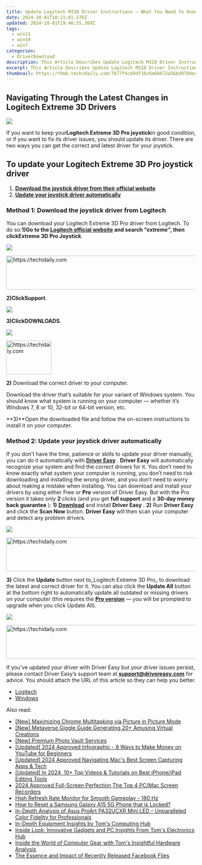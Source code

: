 ```yaml
---
title: Update Logitech M310 Driver Instructions – What You Need To Know
date: 2024-10-01T10:21:01.576Z
updated: 2024-10-01T19:46:55.389Z
tags:
  - win11
  - win10
  - win7
categories:
  - DriverDownload
description: This Article Describes Update Logitech M310 Driver Instructions – What You Need To Know
excerpt: This Article Describes Update Logitech M310 Driver Instructions – What You Need To Know
thumbnail: https://thmb.techidaily.com/7677f4cd9df16c6a66672a56bd970deac980e4b074d81c3008e2f891a827245d.jpg
---
```


## Navigating Through the Latest Changes in Logitech Extreme 3D Drivers

![](https://images.drivereasy.com/wp-content/uploads/2018/06/img_5b19f3abd2231-273x300.jpg)

If you want to keep your**Logitech Extreme 3D Pro joystick**in good condition, or if you want to fix its driver issues, you should update its driver. There are two ways you can get the correct and latest driver for your joystick.

## To update your Logitech Extreme 3D Pro joystick driver

1. [**Download the joystick driver from their official website**](https://tools.techidaily.com/drivereasy/download/)
2. [**Update your joystick driver automatically**](https://tools.techidaily.com/drivereasy/download/)

### Method 1: Download the joystick driver from Logitech

You can download your Logitech Extreme 3D Pro driver from Logitech. To do so:**1)**Go to the **[Logitech official website](https://www.logitech.com/)**  and search “_extreme_“, then click**Extreme 3D Pro Joystick**.

![](https://images.drivereasy.com/wp-content/uploads/2018/06/img_5b19f565e5c7e-1024x467.jpg)

<!-- affiliate ads begin -->
<a href="https://appsumo.8odi.net/c/5597632/2130871/7443" target="_top" id="2130871">
  <img src="//a.impactradius-go.com/display-ad/7443-2130871" border="0" alt="https://techidaily.com" width="728" height="90"/>
</a>
<img height="0" width="0" src="https://appsumo.8odi.net/i/5597632/2130871/7443" style="position:absolute;visibility:hidden;" border="0" />
<!-- affiliate ads end -->

**2)**Click**Support**.

![](https://images.drivereasy.com/wp-content/uploads/2018/06/img_5b19f77072494.jpg)

**3)**Click**DOWNLOADS**.

![](https://images.drivereasy.com/wp-content/uploads/2018/06/img_5b19f7e292f90.jpg)

<!-- affiliate ads begin -->
<a href="https://bluettifr.pxf.io/c/5597632/2145079/17095" target="_top" id="2145079">
  <img src="//a.impactradius-go.com/display-ad/17095-2145079" border="0" alt="https://techidaily.com" width="120" height="90"/>
</a>
<img height="0" width="0" src="https://bluettifr.pxf.io/i/5597632/2145079/17095" style="position:absolute;visibility:hidden;" border="0" />
<!-- affiliate ads end -->

**2)** Download the correct driver to your computer.

 Download the driver that’s suitable for your variant of Windows system. You should know what system is running on your computer — whether it’s Windows 7, 8 or 10, 32-bit or 64-bit version, etc.

**3)**Open the downloaded file and follow the on-screen instructions to install it on your computer.

### Method 2: Update your joystick driver automatically

If you don’t have the time, patience or skills to update your driver manually, you can do it automatically with [**Driver Easy**](https://tools.techidaily.com/drivereasy/download/) . **Driver Easy**  will automatically recognize your system and find the correct drivers for it. You don’t need to know exactly what system your computer is running, you don’t need to risk downloading and installing the wrong driver, and you don’t need to worry about making a mistake when installing.  You can download and install your drivers by using either Free or **Pro**  version of Driver Easy. But with the Pro version it takes only **2**  clicks (and you get **full support** and a **30-day money back guarantee** ): **1)** [**Download**](https://tools.techidaily.com/drivereasy/download/) and install **Driver Easy** . **2)** Run **Driver Easy** and click the **Scan Now** button. **Driver Easy**  will then scan your computer and detect any problem drivers.

![](https://images.drivereasy.com/wp-content/uploads/2018/05/img_5afabef87fbcd.jpg)

<!-- affiliate ads begin -->
<a href="https://appsumo.8odi.net/c/5597632/2075461/7443" target="_top" id="2075461">
  <img src="//a.impactradius-go.com/display-ad/7443-2075461" border="0" alt="https://techidaily.com" width="728" height="90"/>
</a>
<img height="0" width="0" src="https://appsumo.8odi.net/i/5597632/2075461/7443" style="position:absolute;visibility:hidden;" border="0" />
<!-- affiliate ads end -->

**3)**  Click the **Update**  button next to_Logitech Extreme 3D Pro_ to download the latest and correct driver for it. You can also click the **Update All**  button at the bottom right to automatically update all outdated or missing drivers on your computer (this requires the **[Pro version](https://tools.techidaily.com/drivereasy/download/)**  — you will be prompted to upgrade when you click Update All).

![](https://images.drivereasy.com/wp-content/uploads/2018/06/img_5b19fba9de1c0.jpg)

<!-- affiliate ads begin -->
<a href="https://aligracehair.sjv.io/c/5597632/2087253/19272" target="_top" id="2087253">
  <img src="//a.impactradius-go.com/display-ad/19272-2087253" border="0" alt="https://techidaily.com" width="728" height="90"/>
</a>
<img height="0" width="0" src="https://aligracehair.sjv.io/i/5597632/2087253/19272" style="position:absolute;visibility:hidden;" border="0" />
<!-- affiliate ads end -->

 If you’ve updated your driver with Driver Easy but your driver issues persist, please contact Driver Easy’s support team at **[support@drivereasy.com](https://tools.techidaily.com/drivereasy/download/)**  for advice. You should attach the URL of this article so they can help you better.

* [Logitech](https://tools.techidaily.com/drivereasy/download/)
* [Windows](https://tools.techidaily.com/drivereasy/download/)

<ins class="adsbygoogle"
     style="display:block"
     data-ad-format="autorelaxed"
     data-ad-client="ca-pub-7571918770474297"
     data-ad-slot="1223367746"></ins>

<ins class="adsbygoogle"
     style="display:block"
     data-ad-client="ca-pub-7571918770474297"
     data-ad-slot="8358498916"
     data-ad-format="auto"
     data-full-width-responsive="true"></ins>

<span class="atpl-alsoreadstyle">Also read:</span>
<div><ul>
<li><a href="https://extra-skills.techidaily.com/new-maximizing-chrome-multitasking-via-picture-in-picture-mode/"><u>[New] Maximizing Chrome Multitasking via Picture in Picture Mode</u></a></li>
<li><a href="https://extra-skills.techidaily.com/new-metaverse-giggle-guide-generating-20plus-amusing-virtual-creations/"><u>[New] Metaverse Giggle Guide Generating 20+ Amusing Virtual Creations</u></a></li>
<li><a href="https://extra-approaches.techidaily.com/new-premium-photo-vault-services/"><u>[New] Premium Photo Vault Services</u></a></li>
<li><a href="https://youtube-zero.techidaily.com/ed-2024-approved-infographic-8-ways-to-make-money-on-youtube-for-beginners/"><u>[Updated] 2024 Approved Infographic - 8 Ways to Make Money on YouTube for Beginners</u></a></li>
<li><a href="https://video-capture.techidaily.com/updated-2024-approved-navigating-macs-best-screen-capturing-apps-and-tech/"><u>[Updated] 2024 Approved Navigating Mac's Best Screen Capturing Apps & Tech</u></a></li>
<li><a href="https://facebook-video-footage.techidaily.com/updated-in-2024-10plus-top-videos-and-tutorials-on-best-iphoneipad-editing-tools/"><u>[Updated] In 2024, 10+ Top Videos & Tutorials on Best iPhone/iPad Editing Tools</u></a></li>
<li><a href="https://screen-sharing-recording.techidaily.com/2024-approved-full-screen-perfection-the-top-4-pcmac-screen-recorders/"><u>2024 Approved Full-Screen Perfection The Top 4 PC/Mac Screen Recorders</u></a></li>
<li><a href="https://hardware-help.techidaily.com/high-refresh-rate-monitor-for-smooth-gameplay-180-hz/"><u>High Refresh Rate Monitor for Smooth Gameplay - 180 Hz</u></a></li>
<li><a href="https://android-unlock.techidaily.com/how-to-reset-a-samsung-galaxy-a15-5g-phone-that-is-locked-by-drfone-android/"><u>How to Reset a Samsung Galaxy A15 5G Phone that is Locked?</u></a></li>
<li><a href="https://hardware-help.techidaily.com/in-depth-analysis-of-asus-proart-pa32ucxr-mini-led-unparalleled-color-fidelity-for-professionals/"><u>In-Depth Analysis of Asus ProArt PA32UCXR Mini LED - Unparalleled Color Fidelity for Professionals</u></a></li>
<li><a href="https://hardware-help.techidaily.com/in-depth-equipment-insights-by-toms-computing-hub/"><u>In-Depth Equipment Insights by Tom's Computing Hub</u></a></li>
<li><a href="https://hardware-help.techidaily.com/inside-look-innovative-gadgets-and-pc-insights-from-toms-electronics-hub/"><u>Inside Look: Innovative Gadgets and PC Insights From Tom's Electronics Hub</u></a></li>
<li><a href="https://hardware-help.techidaily.com/inside-the-world-of-computer-gear-with-toms-insightful-hardware-analysis/"><u>Inside the World of Computer Gear with Tom's Insightful Hardware Analysis</u></a></li>
<li><a href="https://facebook.techidaily.com/the-essence-and-impact-of-recently-released-facebook-files/"><u>The Essence and Impact of Recently Released Facebook Files</u></a></li>
</ul></div>

